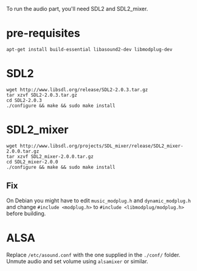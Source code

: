 To run the audio part, you'll need SDL2 and SDL2_mixer.

# pre-requisites
    apt-get install build-essential libasound2-dev libmodplug-dev

# SDL2
    wget http://www.libsdl.org/release/SDL2-2.0.3.tar.gz
    tar xzvf SDL2-2.0.3.tar.gz
    cd SDL2-2.0.3
    ./configure && make && sudo make install

# SDL2_mixer
    wget http://www.libsdl.org/projects/SDL_mixer/release/SDL2_mixer-2.0.0.tar.gz
    tar xzvf SDL2_mixer-2.0.0.tar.gz
    cd SDL2_mixer-2.0.0
    ./configure && make && sudo make install

## Fix
On Debian you might have to edit `music_modplug.h` and `dynamic_modplug.h` and change `#include <modplug.h>` to `#include <libmodplug/modplug.h>` before building.

# ALSA
Replace `/etc/asound.conf` with the one supplied in the `./conf/` folder.
Unmute audio and set volume using `alsamixer` or similar.
